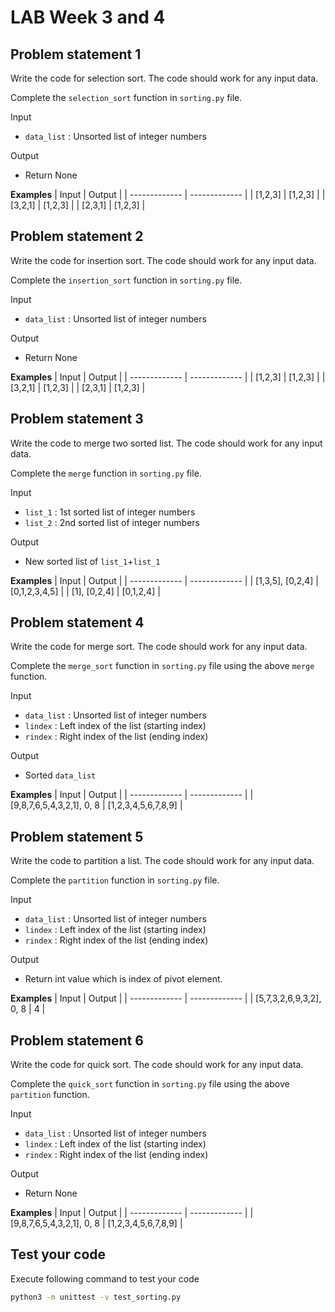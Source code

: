# LAB Week 3 and 4

## Problem statement 1
Write the code for selection sort. The code should work for any input data.

Complete the `selection_sort` function in `sorting.py` file.

Input
- `data_list` : Unsorted list of integer numbers

Output
- Return None

**Examples**
| Input  | Output |
| ------------- | ------------- |
| [1,2,3]  | [1,2,3]  |
| [3,2,1] | [1,2,3]   |
| [2,3,1] | [1,2,3]   |


## Problem statement 2
Write the code for insertion sort. The code should work for any input data.

Complete the `insertion_sort` function in `sorting.py` file.

Input
- `data_list` : Unsorted list of integer numbers

Output
- Return None

**Examples**
| Input  | Output |
| ------------- | ------------- |
| [1,2,3]  | [1,2,3]  |
| [3,2,1] | [1,2,3]   |
| [2,3,1] | [1,2,3]   |


## Problem statement 3
Write the code to merge two sorted list. The code should work for any input data.

Complete the `merge` function in `sorting.py` file.

Input
- `list_1` : 1st sorted list of integer numbers
- `list_2` : 2nd sorted list of integer numbers

Output
- New sorted list of `list_1`+`list_1`

**Examples**
| Input  | Output |
| ------------- | ------------- |
| [1,3,5], [0,2,4]  | [0,1,2,3,4,5]  |
| [1], [0,2,4] | [0,1,2,4]   |


## Problem statement 4
Write the code for merge sort. The code should work for any input data.

Complete the `merge_sort` function in `sorting.py` file using the above `merge` function.


Input
- `data_list` : Unsorted list of integer numbers
- `lindex` : Left index of the list (starting index)
- `rindex` : Right index of the list (ending index)

Output
- Sorted `data_list`

**Examples**
| Input  | Output |
| ------------- | ------------- |
| [9,8,7,6,5,4,3,2,1], 0, 8  | [1,2,3,4,5,6,7,8,9]  |


## Problem statement 5
Write the code to partition a list. The code should work for any input data.

Complete the `partition` function in `sorting.py` file.

Input
- `data_list` : Unsorted list of integer numbers
- `lindex` : Left index of the list (starting index)
- `rindex` : Right index of the list (ending index)

Output
- Return int value which is index of pivot element.

**Examples**
| Input  | Output |
| ------------- | ------------- |
| [5,7,3,2,6,9,3,2], 0, 8 | 4 |

## Problem statement 6
Write the code for quick sort. The code should work for any input data.

Complete the `quick_sort` function in `sorting.py` file using the above `partition` function.

Input
- `data_list` : Unsorted list of integer numbers
- `lindex` : Left index of the list (starting index)
- `rindex` : Right index of the list (ending index)

Output
- Return None

**Examples**
| Input  | Output |
| ------------- | ------------- |
| [9,8,7,6,5,4,3,2,1], 0, 8  | [1,2,3,4,5,6,7,8,9]  |


## Test your code
Execute following command to test your code
```bash
python3 -m unittest -v test_sorting.py
```
